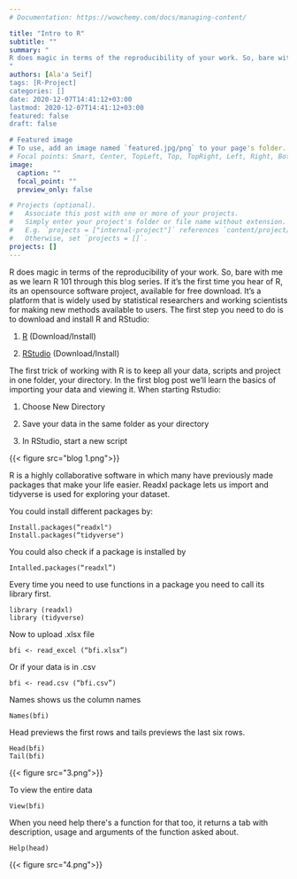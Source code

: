 ```yaml
---
# Documentation: https://wowchemy.com/docs/managing-content/

title: "Intro to R"
subtitle: ""
summary: "
R does magic in terms of the reproducibility of your work. So, bare with me as we learn R 101 through this blog series. 
"
authors: [Ala'a Seif]
tags: [R-Project]
categories: []
date: 2020-12-07T14:41:12+03:00
lastmod: 2020-12-07T14:41:12+03:00
featured: false
draft: false

# Featured image
# To use, add an image named `featured.jpg/png` to your page's folder.
# Focal points: Smart, Center, TopLeft, Top, TopRight, Left, Right, BottomLeft, Bottom, BottomRight.
image:
  caption: ""
  focal_point: ""
  preview_only: false

# Projects (optional).
#   Associate this post with one or more of your projects.
#   Simply enter your project's folder or file name without extension.
#   E.g. `projects = ["internal-project"]` references `content/project/deep-learning/index.md`.
#   Otherwise, set `projects = []`.
projects: []
---
```

R does magic in terms of the reproducibility of your work. So, bare with me as we learn R 101 through this blog series. If it’s the first time you hear of R, its an opensource software project, available for free download. It’s a platform that is widely used by statistical researchers and working scientists for making new methods available to users. 
The first step you need to do is to download and install R and RStudio:

 1.	 [R](http://cran.utstat.utoronto.ca/) (Download/Install)

 2.	[RStudio](https://rstudio.com/products/rstudio/download/#download) (Download/Install)


The first trick of working with R is to keep all your data, scripts and project in one folder, your directory. In the first blog post we’ll learn the basics of importing your data and viewing it. 
When starting Rstudio:

1.	Choose New Directory

2.	Save your data in the same folder as your directory

3.	In RStudio, start a new script 

{{< figure src="blog 1.png">}}

R is a highly collaborative software in which many have previously made packages that make your life easier. Readxl package lets us import and tidyverse is used for exploring your dataset. 

You could install different packages by:

    Install.packages(“readxl")
    Install.packages(“tidyverse")


You could also check if a package is installed by

    Intalled.packages(“readxl”)



Every time you need to use functions in a package you need to call its library first.

    library (readxl)
    library (tidyverse)


Now to upload .xlsx file


    bfi <- read_excel (“bfi.xlsx”)


Or if your data is in .csv

    bfi <- read.csv (“bfi.csv”)


Names shows us the column names


    Names(bfi)


Head previews the first rows and tails previews the last six rows.


    Head(bfi)
    Tail(bfi)

{{< figure src="3.png">}}

To view the entire data


    View(bfi)


When you need help there's a function for that too, it returns a tab with description, usage and arguments of the function asked about.

    Help(head)

{{< figure src="4.png">}}